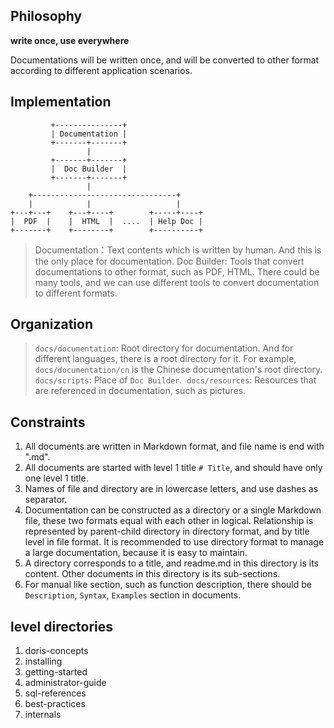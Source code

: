 ## Philosophy

**write once, use everywhere**

Documentations will be written once, and will be converted to other format according to different application scenarios.

## Implementation

```
         +---------------+
         | Documentation |
         +-------+-------+
                 |
         +-------+-------+
         |  Doc Builder  |
         +-------+-------+
                 |
    +--------------------------------+
    |            |                   |
+---+---+    +---+----+        +-----+----+
|  PDF  |    |  HTML  |  ....  | Help Doc |
+-------+    +--------+        +----------+

```

> Documentation：Text contents which is written by human. And this is the only place for documentation. 
> Doc Builder: Tools that convert documentations to other format, such as PDF, HTML. There could be many tools, and we can use different tools to convert documentation to different formats. 

## Organization

> `docs/documentation`: Root directory for documentation. And for different languages, there is a root directory for it. For example, `docs/documentation/cn` is the Chinese documentation's root directory.
> `docs/scripts`: Place of `Doc Builder`.
>  `docs/resources`: Resources that are referenced in documentation, such as pictures.

## Constraints

1. All documents are written in Markdown format, and file name is end with ".md".
2. All documents are started with level 1 title `# Title`, and should have only one level 1 title.
3. Names of file and directory are in lowercase letters, and use dashes as separator. 
4. Documentation can be constructed as a directory or a single Markdown file, these two formats equal  with each other in logical. Relationship is represented by parent-child directory in directory format, and by title level in file format. It is recommended to use directory format to manage a large documentation, because it is easy to maintain.
3. A directory corresponds to a title, and readme.md in this directory is its content. Other documents in this directory is its sub-sections.
4. For manual like section, such as function description, there should be `Description`, `Syntax`, `Examples` section in documents.

## level directories

1. doris-concepts
2. installing
3. getting-started
4. administrator-guide
5. sql-references
6. best-practices
7. internals
